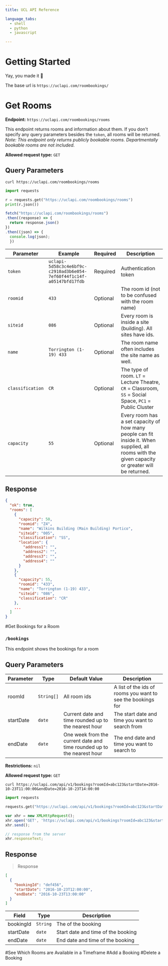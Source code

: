 ```yaml
---
title: UCL API Reference

language_tabs:
  - shell
  - python
  - javascript

---
```

# Getting Started

Yay, you made it 🎉

The base url is `https://uclapi.com/roombookings/`

# Get Rooms
**Endpoint:** `https://uclapi.com/roombookings/rooms`

This endpoint returns rooms and information about them.
If you don't specify any query parameters besides the `token`, all rooms will be returned.  
_Note: This endpoint only returns publicly bookable rooms. Departmentally bookable rooms are not included._

**Allowed request type:** `GET`

## Query Parameters

```shell
curl https://uclapi.com/roombookings/rooms
```

```python
import requests

r = requests.get("https://uclapi.com/roombookings/rooms")
print(r.json())
```

```javascript
fetch("https://uclapi.com/roombookings/rooms")
.then((response) => {
  return response.json()
})
.then((json) => {
  console.log(json);
  })
```

Parameter | Example | Required | Description
--------- | ---------- | ----------- | -----------
`token` | `uclapi-5d58c3c4e6bf9c-c2910ad3b6e054-7ef60f44f1c14f-a05147bfd17fdb` | Required | Authentication token
`roomid` | `433` | Optional | The room id (not to be confused with the room name)
`siteid` | `086`| Optional | Every room is inside a site (building). All sites have ids.
`name` | `Torrington (1-19) 433`| Optional | The room name often includes the site name as well.
`classification` | `CR`| Optional | The type of room. `LT` = Lecture Theatre, `CR` = Classroom, `SS` = Social Space, `PC1` = Public Cluster
`capacity` | `55`| Optional | Every room has a set capacity of how many people can fit inside it. When supplied, all rooms with the given capacity or greater will be returned.

## Response

```json
{
  "ok": true,
  "rooms": [
    {
      "capacity": 50,
      "roomid": "Z4",
      "name": "Wilkins Building (Main Building) Portico",
      "siteid": "005",
      "classification": "SS",
      "location": {
        "address1": "",
        "address2": "",
        "address3": "",
        "address4": ""
      }
    },
    {
      "capacity": 55,
      "roomid": "433",
      "name": "Torrington (1-19) 433",
      "siteid": "086",
      "classification": "CR"
    },
    ...
  ]
}
```

#Get Bookings for a Room

### `/bookings`

This endpoint shows the bookings for a room

## Query Parameters

Parameter | Type | Default Value | Description
---|---|---|---
roomId |  `String[]`  |  All room ids   | A list of the ids of rooms you want to see the bookings for
startDate | `date` | Current date and time rounded up to the nearest hour | The start date and time you want to search from
endDate | `date` | One week from the current date and time rounded up to the nearest hour | The end date and time you want to search to

**Restrictions:** `nil`

**Allowed request type:** `GET`

```shell
curl https://uclapi.com/api/v1/bookings?roomId=abc123&startDate=2016-10-23T11:00:00&endDate=2016-10-23T14:00:00
```

```python
import requests

requests.get("https://uclapi.com/api/v1/bookings?roomId=abc123&startDate=2016-10-23T11:00:00&endDate=2016-10-23T14:00:00")
```

```javascript
var xhr = new XMLHttpRequest();
xhr.open('GET', 'https://uclapi.com/api/v1/bookings?roomId=abc123&startDate=2016-10-23T11:00:00&endDate=2016-10-23T14:00:00', true);
xhr.send();

// response from the server
xhr.responseText;
```

## Response

> Response

```json
[
  {
    "bookingId": "def456",
    "startDate": "2016-10-23T12:00:00",
    "endDate": "2016-10-23T13:00:00"
  }
]
```

Field | Type | Description
--------- | ---------- | -----------
bookingId | `String` | The of the booking
startDate | `date` | Start date and time of the booking
endDate | `date` | End date and time of the booking

#See Which Rooms are Available in a Timeframe
#Add a Booking
#Delete a Booking
